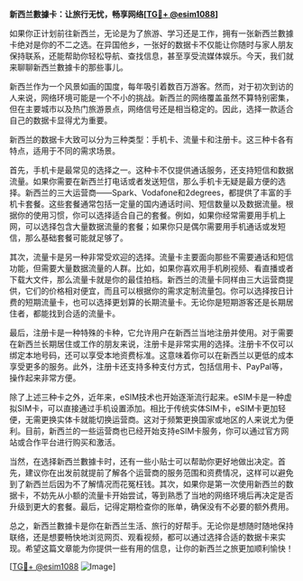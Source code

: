 **新西兰數據卡：让旅行无忧，畅享网络[[TG💪+ @esim1088](https://t.me/s/esim1088)]**

如果你正计划前往新西兰，无论是为了旅游、学习还是工作，拥有一张新西兰數據卡绝对是你的不二之选。在异国他乡，一张好的数据卡不仅能让你随时与家人朋友保持联系，还能帮助你轻松导航、查找信息，甚至享受流媒体娱乐。今天，我们就来聊聊新西兰數據卡的那些事儿。

新西兰作为一个风景如画的国度，每年吸引着数百万游客。然而，对于初次到访的人来说，网络环境可能是一个不小的挑战。新西兰的网络覆盖虽然不算特别密集，但在主要城市以及热门旅游景点，网络信号还是相当稳定的。因此，选择一款适合自己的数据卡显得尤为重要。

新西兰的数据卡大致可以分为三种类型：手机卡、流量卡和注册卡。这三种卡各有特点，适用于不同的需求场景。

首先，手机卡是最常见的选择之一。这种卡不仅提供通话服务，还支持短信和数据流量。如果你需要在新西兰打电话或者发送短信，那么手机卡无疑是最方便的选择。新西兰的三大运营商——Spark、Vodafone和2degrees，都提供了丰富的手机卡套餐。这些套餐通常包括一定量的国内通话时间、短信数量以及数据流量。根据你的使用习惯，你可以选择适合自己的套餐。例如，如果你经常需要用手机上网，可以选择包含大量数据流量的套餐；如果你只是偶尔需要用手机通话或发短信，那么基础套餐可能就足够了。

其次，流量卡是另一种非常受欢迎的选择。流量卡主要面向那些不需要通话和短信功能，但需要大量数据流量的人群。比如，如果你喜欢用手机刷视频、看直播或者下载大文件，那么流量卡就是你的最佳拍档。新西兰的流量卡同样由三大运营商提供，它们的价格相对便宜，而且可以根据你的需求定制流量包。你可以选择按日计费的短期流量卡，也可以选择更划算的长期流量卡。无论你是短期游客还是长期居住者，都能找到合适的流量卡。

最后，注册卡是一种特殊的卡种，它允许用户在新西兰当地注册并使用。对于需要在新西兰长期居住或工作的朋友来说，注册卡是非常实用的选择。注册卡不仅可以绑定本地号码，还可以享受本地资费标准。这意味着你可以在新西兰以更低的成本享受更多的服务。此外，注册卡还支持多种支付方式，包括信用卡、PayPal等，操作起来非常方便。

除了上述三种卡之外，近年来，eSIM技术也开始逐渐流行起来。eSIM卡是一种虚拟SIM卡，可以直接通过手机设置添加。相比于传统实体SIM卡，eSIM卡更加轻便，无需更换实体卡就能切换运营商。这对于频繁更换国家或地区的人来说尤为便利。目前，新西兰的一些运营商也已经开始支持eSIM卡服务，你可以通过官方网站或合作平台进行购买和激活。

当然，在选择新西兰數據卡时，还有一些小贴士可以帮助你更好地做出决定。首先，建议你在出发前就提前了解各个运营商的服务范围和资费情况，这样可以避免到了新西兰后因为不了解情况而花冤枉钱。其次，如果你是第一次使用新西兰的数据卡，不妨先从小额的流量卡开始尝试，等到熟悉了当地的网络环境后再决定是否升级到更大的套餐。最后，记得定期检查你的账单，确保没有不必要的额外费用。

总之，新西兰數據卡是你在新西兰生活、旅行的好帮手。无论你是想随时随地保持联络，还是想要畅快地浏览网页、观看视频，都可以通过选择合适的数据卡来实现。希望这篇文章能为你提供一些有用的信息，让你的新西兰之旅更加顺利愉快！

[[TG💪+ @esim1088](https://t.me/s/esim1088) ![Image](https://i.postimg.cc/4NQfJmqS/Snipaste-2025-05-13-00-14-12.png)]